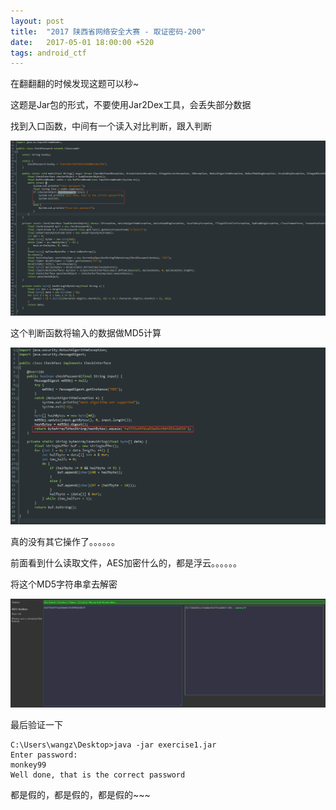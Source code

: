 ```yaml
---
layout: post
title:  "2017 陕西省网络安全大赛 - 取证密码-200"
date:   2017-05-01 18:00:00 +520
tags: android_ctf
---
```


在翻翻翻的时候发现这题可以秒~

这题是Jar包的形式，不要使用Jar2Dex工具，会丢失部分数据

找到入口函数，中间有一个读入对比判断，跟入判断

![1.png](/assets/resources/1E85BA5B8337D7D79F56C35321DDF326.png)

这个判断函数将输入的数据做MD5计算

![2.png](/assets/resources/3A5727F19B524FD72FF8AFDD202C2FAE.png)

真的没有其它操作了。。。。。。

前面看到什么读取文件，AES加密什么的，都是浮云。。。。。。

将这个MD5字符串拿去解密

![3.png](/assets/resources/662DC67AB7D1C250A3CDB3B2A33DC500.png)

最后验证一下
```
C:\Users\wangz\Desktop>java -jar exercise1.jar
Enter password:
monkey99
Well done, that is the correct password
```

都是假的，都是假的，都是假的~~~